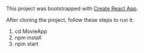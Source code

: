 This project was bootstrapped with [Create React App](https://github.com/facebook/create-react-app).

After cloning the project, follow these steps to run it:

1. cd MovieApp
2. npm install
3. npm start